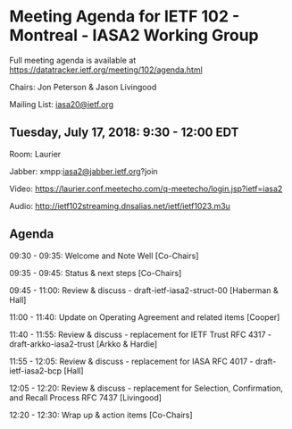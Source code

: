 # Meeting Agenda for IETF 102 - Montreal - IASA2 Working Group

Full meeting agenda is available at https://datatracker.ietf.org/meeting/102/agenda.html

Chairs: Jon Peterson & Jason Livingood

Mailing List: iasa20@ietf.org

## Tuesday, July 17, 2018: 9:30 - 12:00 EDT
Room: Laurier

Jabber: xmpp:iasa2@jabber.ietf.org?join

Video: https://laurier.conf.meetecho.com/q-meetecho/login.jsp?ietf=iasa2

Audio: http://ietf102streaming.dnsalias.net/ietf/ietf1023.m3u

## Agenda

09:30 - 09:35:     Welcome and Note Well [Co-Chairs]

09:35 - 09:45:     Status & next steps [Co-Chairs]

09:45 - 11:00:     Review & discuss - draft-ietf-iasa2-struct-00 [Haberman & Hall]

11:00 - 11:40:     Update on Operating Agreement and related items [Cooper]

11:40 - 11:55:     Review & discuss - replacement for IETF Trust RFC 4317 - draft-arkko-iasa2-trust [Arkko & Hardie] 

11:55 - 12:05:     Review & discuss - replacement for IASA RFC 4017 - draft-ietf-iasa2-bcp [Hall]

12:05 - 12:20:     Review & discuss - replacement for Selection, Confirmation, and Recall Process RFC 7437 [Livingood]

12:20 - 12:30:     Wrap up & action items [Co-Chairs]
